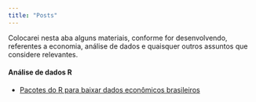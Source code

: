 ```yaml
---
title: "Posts"
---
```



Colocarei nesta aba alguns materiais, conforme for desenvolvendo, referentes a economia, análise de dados e quaisquer outros assuntos que considere relevantes.

#### Análise de dados R 
- [Pacotes do R para baixar dados econômicos brasileiros](/dadosBR.md)
